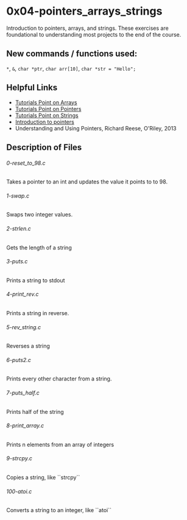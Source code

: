 # 0x04-pointers_arrays_strings
Introduction to pointers, arrays, and strings. These exercises are foundational to understanding most projects to the end of the course.
## New commands / functions used:
``*``, ``&``, ``char *ptr``, ``char arr[10]``, ``char *str = "Hello";``
## Helpful Links
* [Tutorials Point on Arrays](https://www.tutorialspoint.com/cprogramming/c_arrays.htm)
* [Tutorials Point on Pointers](https://www.tutorialspoint.com/cprogramming/c_pointers.htm)
* [Tutorials Point on Strings](https://www.tutorialspoint.com/cprogramming/c_strings.htm)
* [Introduction to pointers](https://users.cs.cf.ac.uk/Dave.Marshall/C/node10.html)
* Understanding and Using Pointers, Richard Reese, O'Riley, 2013

## Description of Files
<h6>0-reset_to_98.c</h6>
Takes a pointer to an int and updates the value it points to to 98.
<h6>1-swap.c</h6>
Swaps two integer values.
<h6>2-strlen.c</h6>
Gets the length of a string
<h6>3-puts.c</h6>
Prints a string to stdout
<h6>4-print_rev.c</h6>
Prints a string in reverse.
<h6>5-rev_string.c</h6>
Reverses a string
<h6>6-puts2.c</h6>
Prints every other character from a string.
<h6>7-puts_half.c</h6>
Prints half of the string
<h6>8-print_array.c</h6>
Prints n elements from an array of integers
<h6>9-strcpy.c</h6>
Copies a string, like ``strcpy``
<h6>100-atoi.c</h6>
Converts a string to an integer, like ``atoi``

